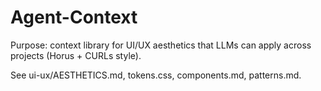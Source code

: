 ﻿# Agent-Context

Purpose: context library for UI/UX aesthetics that LLMs can apply across projects (Horus + CURLs style).

See ui-ux/AESTHETICS.md, tokens.css, components.md, patterns.md.

